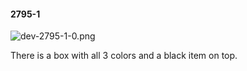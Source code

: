 #### 2795-1
![dev-2795-1-0.png](https://github.com/lil-lab/nlvr/raw/master/nlvr/dev/images/0/dev-2795-1-0.png "dev-2795-1-0.png")

There is a box with all 3 colors and a black item on top.